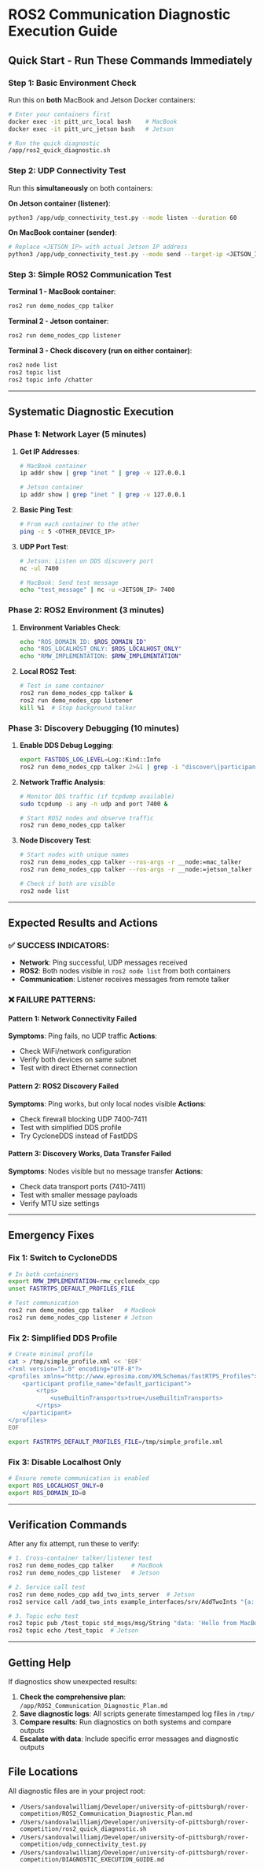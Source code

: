 # ROS2 Communication Diagnostic Execution Guide

## Quick Start - Run These Commands Immediately

### Step 1: Basic Environment Check
Run this on **both** MacBook and Jetson Docker containers:

```bash
# Enter your containers first
docker exec -it pitt_urc_local bash    # MacBook
docker exec -it pitt_urc_jetson bash   # Jetson

# Run the quick diagnostic
/app/ros2_quick_diagnostic.sh
```

### Step 2: UDP Connectivity Test
Run this **simultaneously** on both containers:

**On Jetson container (listener)**:
```bash
python3 /app/udp_connectivity_test.py --mode listen --duration 60
```

**On MacBook container (sender)**:
```bash
# Replace <JETSON_IP> with actual Jetson IP address
python3 /app/udp_connectivity_test.py --mode send --target-ip <JETSON_IP>
```

### Step 3: Simple ROS2 Communication Test
**Terminal 1 - MacBook container**:
```bash
ros2 run demo_nodes_cpp talker
```

**Terminal 2 - Jetson container**:
```bash
ros2 run demo_nodes_cpp listener
```

**Terminal 3 - Check discovery (run on either container)**:
```bash
ros2 node list
ros2 topic list
ros2 topic info /chatter
```

---

## Systematic Diagnostic Execution

### Phase 1: Network Layer (5 minutes)

1. **Get IP Addresses**:
   ```bash
   # MacBook container
   ip addr show | grep "inet " | grep -v 127.0.0.1
   
   # Jetson container  
   ip addr show | grep "inet " | grep -v 127.0.0.1
   ```

2. **Basic Ping Test**:
   ```bash
   # From each container to the other
   ping -c 5 <OTHER_DEVICE_IP>
   ```

3. **UDP Port Test**:
   ```bash
   # Jetson: Listen on DDS discovery port
   nc -ul 7400
   
   # MacBook: Send test message
   echo "test_message" | nc -u <JETSON_IP> 7400
   ```

### Phase 2: ROS2 Environment (3 minutes)

1. **Environment Variables Check**:
   ```bash
   echo "ROS_DOMAIN_ID: $ROS_DOMAIN_ID"
   echo "ROS_LOCALHOST_ONLY: $ROS_LOCALHOST_ONLY"  
   echo "RMW_IMPLEMENTATION: $RMW_IMPLEMENTATION"
   ```

2. **Local ROS2 Test**:
   ```bash
   # Test in same container
   ros2 run demo_nodes_cpp talker &
   ros2 run demo_nodes_cpp listener
   kill %1  # Stop background talker
   ```

### Phase 3: Discovery Debugging (10 minutes)

1. **Enable DDS Debug Logging**:
   ```bash
   export FASTDDS_LOG_LEVEL=Log::Kind::Info
   ros2 run demo_nodes_cpp talker 2>&1 | grep -i "discover\|participant"
   ```

2. **Network Traffic Analysis**:
   ```bash
   # Monitor DDS traffic (if tcpdump available)
   sudo tcpdump -i any -n udp and port 7400 &
   
   # Start ROS2 nodes and observe traffic
   ros2 run demo_nodes_cpp talker
   ```

3. **Node Discovery Test**:
   ```bash
   # Start nodes with unique names
   ros2 run demo_nodes_cpp talker --ros-args -r __node:=mac_talker    # MacBook
   ros2 run demo_nodes_cpp talker --ros-args -r __node:=jetson_talker # Jetson
   
   # Check if both are visible
   ros2 node list
   ```

---

## Expected Results and Actions

### ✅ SUCCESS INDICATORS:
- **Network**: Ping successful, UDP messages received
- **ROS2**: Both nodes visible in `ros2 node list` from both containers
- **Communication**: Listener receives messages from remote talker

### ❌ FAILURE PATTERNS:

#### Pattern 1: Network Connectivity Failed
**Symptoms**: Ping fails, no UDP traffic
**Actions**:
- Check WiFi/network configuration
- Verify both devices on same subnet
- Test with direct Ethernet connection

#### Pattern 2: ROS2 Discovery Failed  
**Symptoms**: Ping works, but only local nodes visible
**Actions**:
- Check firewall blocking UDP 7400-7411
- Test with simplified DDS profile
- Try CycloneDDS instead of FastDDS

#### Pattern 3: Discovery Works, Data Transfer Failed
**Symptoms**: Nodes visible but no message transfer
**Actions**:
- Check data transport ports (7410-7411)
- Test with smaller message payloads
- Verify MTU size settings

---

## Emergency Fixes

### Fix 1: Switch to CycloneDDS
```bash
# In both containers
export RMW_IMPLEMENTATION=rmw_cyclonedx_cpp
unset FASTRTPS_DEFAULT_PROFILES_FILE

# Test communication
ros2 run demo_nodes_cpp talker   # MacBook
ros2 run demo_nodes_cpp listener # Jetson
```

### Fix 2: Simplified DDS Profile
```bash
# Create minimal profile
cat > /tmp/simple_profile.xml << 'EOF'
<?xml version="1.0" encoding="UTF-8"?>
<profiles xmlns="http://www.eprosima.com/XMLSchemas/fastRTPS_Profiles">
    <participant profile_name="default_participant">
        <rtps>
            <useBuiltinTransports>true</useBuiltinTransports>
        </rtps>
    </participant>
</profiles>
EOF

export FASTRTPS_DEFAULT_PROFILES_FILE=/tmp/simple_profile.xml
```

### Fix 3: Disable Localhost Only
```bash
# Ensure remote communication is enabled
export ROS_LOCALHOST_ONLY=0
export ROS_DOMAIN_ID=0
```

---

## Verification Commands

After any fix attempt, run these to verify:

```bash
# 1. Cross-container talker/listener test
ros2 run demo_nodes_cpp talker     # MacBook
ros2 run demo_nodes_cpp listener   # Jetson

# 2. Service call test
ros2 run demo_nodes_cpp add_two_ints_server  # Jetson
ros2 service call /add_two_ints example_interfaces/srv/AddTwoInts "{a: 5, b: 10}"  # MacBook

# 3. Topic echo test
ros2 topic pub /test_topic std_msgs/msg/String "data: 'Hello from MacBook'" --once  # MacBook
ros2 topic echo /test_topic  # Jetson
```

---

## Getting Help

If diagnostics show unexpected results:

1. **Check the comprehensive plan**: `/app/ROS2_Communication_Diagnostic_Plan.md`
2. **Save diagnostic logs**: All scripts generate timestamped log files in `/tmp/`
3. **Compare results**: Run diagnostics on both systems and compare outputs
4. **Escalate with data**: Include specific error messages and diagnostic outputs

## File Locations

All diagnostic files are in your project root:
- `/Users/sandovalwilliamj/Developer/university-of-pittsburgh/rover-competition/ROS2_Communication_Diagnostic_Plan.md`
- `/Users/sandovalwilliamj/Developer/university-of-pittsburgh/rover-competition/ros2_quick_diagnostic.sh`
- `/Users/sandovalwilliamj/Developer/university-of-pittsburgh/rover-competition/udp_connectivity_test.py`
- `/Users/sandovalwilliamj/Developer/university-of-pittsburgh/rover-competition/DIAGNOSTIC_EXECUTION_GUIDE.md`
